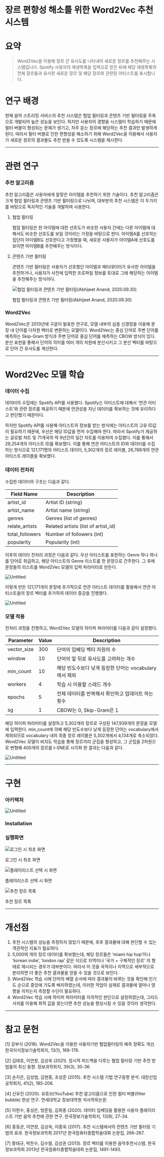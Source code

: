 # 장르 편향성 해소를 위한 Word2Vec 추천 시스템

# 요약

> Word2Vec을 이용해 장르 간 유사도를 나타내어 새로운 장르를 추천해주는 시스템입니다. Spotify 사용자의 재생목록을 입력으로 받은 뒤에 해당 재생목록의 전체 장르들과 유사한 새로운 장르 및 해당 장르와 관련된 아티스트를 표시합니다.
> 

# 연구 배경

현재 음악 스트리밍 서비스의 추천 시스템은 협업 필터링과 콘텐츠 기반 필터링을 주축으로 개발되어 높은 성능을 보인다. 하지만 사용자의 경향을 시스템이 학습하기 때문에 필터 버블이 형성되는 문제가 생기고, 자주 듣는 장르에 해당하는 추천 결과만 발생하게 된다. 따라서 필터 버블로 인한 편향성을 해소하기 위해 Word2Vec을 이용해서 사용자가 새로운 장르의 결과물도 추천 받을 수 있도록 시스템을 제시한다.

---

# 관련 연구

### 추천 알고리즘

 추천 알고리즘은 사용자에게 알맞은 아이템을 추천하기 위한 기술이다. 추천 알고리즘은 크게 협업 필터링과 콘텐츠 기반 필터링으로 나뉘며, 대부분의 추천 시스템은 이 두가지를 바탕으로 독자적인 기술을 개발하여 사용한다.

1. 협업 필터링
    
    협업 필터링은 한 아이템에 대한 선호도가 비슷한 사용자 간에는 다른 아이템에 대해서도 비슷한 선호도를 보일 것이라는 가정을 바탕으로 한다. 아이템A를 선호하는 집단이 아이템B도 선호한다고 가정했을 때, 새로운 사용자가 아이템A에 선호도를 보이면 아이템B를 추천해주는 방식이다.
    
2. 콘텐츠 기반 필터링
    
    콘텐츠 기반 필터링은 사용자가 선호했던 아이템과 메타데이터가 유사한 아이템을 추천하거나, 사용자가 사전에 입력한 프로파일 정보를 토대로 그에 해당하는 아이템을 추천해주는 방식이다.
    
    ![협업 필터링과 콘텐츠 기반 필터링(Abhijeet Anand, 2020.09.30)](https://s3-us-west-2.amazonaws.com/secure.notion-static.com/b650f9b6-35c6-4b6e-acbc-3cda8ab594d5/Untitled.png)
    
    협업 필터링과 콘텐츠 기반 필터링(Abhijeet Anand, 2020.09.30)
    

### Word2Vec

 Word2Vec은 2013년에 구글이 발표한 연구로, 모델 내부의 심층 신경망을 이용해 문장 내 단어를 다차원 벡터로 변환하는 모델이다. Word2Vec는 중심 단어로 주변 단어를 예측하는 Skip-Gram 방식과 주변 단어로 중심 단어를 예측하는 CBOW 방식이 있다. 분산 표현을 통해서 단어의 의미를 여러 개의 차원에 분산시키고 그 분산 벡터를 바탕으로 단어 간 유사도를 계산한다.

---

# Word2Vec 모델 학습

### 데이터 수집

 데이터의 수집에는 Spotify API를 사용했다. Spotify는 아티스트에 대해서 ‘연관 아티스트’와 관련 장르를 제공하기 때문에 연관성을 지닌 데이터를 확보하는 것에 유리하다고 판단했기 때문이다.

 하지만 Spotify API를 사용해 아티스트의 정보를 받는 방식에는 아티스트의 고유 ID값이 필요하기 때문에, 우선은 해당 ID값을 먼저 수집해야 한다. 따라서 Spotify가 제공하는 글로벌 차트 및 71개국의 약 9년간의 일간 차트를 이용하여 수집했다. 이를 통해서 29,254개의 아티스트 ID를 확보했다. 이를 통해 연관 아티스트의 ID와 데이터를 수집하는 방식으로 121,171명의 아티스트 데이터, 5,302개의 장르 레이블, 26,768개의 연관 아티스트 레이블을 확보했다.

### 데이터 전처리

 수집한 데이터의 구조는 다음과 같다.

| Field Name | Description |
| --- | --- |
| artist_id | Artist ID (string) |
| artist_name | Artist name (string) |
| genres | Genres (list of genres) |
| relate_artists | Related artists (list of artist_id) |
| total_followers | Number of followers (int) |
| popularity | Popularity (int) |

 이후의 데이터 전처리 과정은 다음과 같다. 우선 아티스트를 표현하는 Genre 하나 하나를 단어로 취급하고, 해당 아티스트의 Genre 리스트를 한 문장으로 간주한다. 그 후에 문장들의 리스트를 Word2Vec 모델의 입력 파라미터로 만든다.

![Untitled](https://s3-us-west-2.amazonaws.com/secure.notion-static.com/cc90b707-55b0-40d4-8d1c-eb4126af3f72/Untitled.png)

이렇게 만든 121,171개의 문장에 추가적으로 연관 아티스트 데이터를 활용해서 연관 아티스트들의 장르 벡터를 추가하여 데이터 증강을 진행했다.

![Untitled](https://s3-us-west-2.amazonaws.com/secure.notion-static.com/3a6cdeff-8c26-4774-979b-a27f1c4b973c/Untitled.png)

### 모델 적용

전처리 과정을 진행하고, Word2Vec 모델의 하이퍼 파라미터를 다음과 같이 설정했다.

| Parameter | Value | Description |
| --- | --- | --- |
| vector_size | 300 | 단어의 임베딩 벡터 차원의 수 |
| window | 10 | 단어의 앞 뒤로 유사도를 고려하는 개수 |
| min_count | 10 | 해당 빈도수보다 낮게 등장한 단어는 vocabulary에서 제외 |
| workers | 4 | 학습 시 이용할 스레드 개수 |
| epochs | 5 | 전체 데이터를 반복해서 확인하고 업데이트 하는 횟수 |
| sg | 1 | CBOW는 0, Skip-Gram은 1 |

해당 하이퍼 파라미터를 설정하고 5,302개의 장르로 구성된 147,939개의 문장을 모델에 입력한다. min_count에 의해 해당 빈도수보다 낮게 등장한 단어는 vocabulary에서 제외되므로 vocabulary 내의 최종 장르 레이블은 5,302개에서 4,134개로 축소되었다. Word2Vec 모델이 비지도 학습을 통해 장르끼리 군집을 형성하고, 그 군집을 2차원으로 변형해 400개의 장르를 t-SNE로 시각화 한 결과는 다음과 같다.

![Untitled](https://s3-us-west-2.amazonaws.com/secure.notion-static.com/372afdca-4b0b-4f48-9451-321817d10651/Untitled.png)

---

# 구현

### 아키텍처

![Untitled](https://s3-us-west-2.amazonaws.com/secure.notion-static.com/2ff1d375-69e8-4918-a0db-dafa06f5cc7c/Untitled.png)

### Installation

### 실행화면

![로그인 시 최초 화면](https://s3-us-west-2.amazonaws.com/secure.notion-static.com/1e5382cb-f8f0-421f-ac6f-408c666c3586/Untitled.png)

로그인 시 최초 화면

![플레이리스트 선택 시 화면](https://s3-us-west-2.amazonaws.com/secure.notion-static.com/27007967-ee87-4088-9d1b-bd029265c068/Untitled.png)

플레이리스트 선택 시 화면

![추천 장르 목록](https://s3-us-west-2.amazonaws.com/secure.notion-static.com/2af2eb9f-31ed-415d-bfaa-66267da875c3/Untitled.png)

추천 장르 목록

---

# 개선점

1. 추천 시스템의 성능을 측정하지 않았기 때문에, 추후 결과물에 대해 판단할 수 있는 객관적인 지표가 필요하다.
2. 5,000여 개의 장르 데이터를 확보했는데, 해당 장르들은 ‘miami hip hop’이나 ‘korean indie’, ‘london rap’ 같은 식으로 지역이나 ‘국가 + 구체적인 장르’ 의 형태로 제시되는 경우가 대부분이다. 따라서 이 것을 국적이나 지역으로 세부적으로 분리하면 더 좋은 추천 결과물을 얻을 수 있을 것으로 보인다.
3. Word2Vec 학습 시에 단어의 배열 순서에 따라 결과물이 바뀌는 것을 확인해 인기도 순으로 중앙에 가도록 배치하였는데, 이러한 작업이 실제로 결과물에 얼마나 영향을 끼치는지 측정할 수단이 필요하다.
4. Word2Vec 학습 시에 하이퍼 파라미터를 자의적인 판단으로 설정하였는데, 그리드 서치를 이용해 최적 값을 찾는다면 추천 성능을 향상시킬 수 있을 것이라 생각한다.

---

# 참고 문헌

[1] 강부식 (2018). Word2Vec을 이용한 사용자기반 협업필터링의 예측 정확도 개선. 한국지식정보기술학회지, 13(1), 169-176.

[2] 김태호, 이연창, 김상욱 (2021). 암시적 피드백을 다루는 협업 필터링 기반 추천 방법들의 최신 동향. 정보과학회지, 39(3), 30-36.

[3] 손지은, 김성범, 김현중, 조성준 (2015). 추천 시스템 기법 연구동향 분석. 대한산업공학회지, 41(2), 185-208.

[4] 신유진 (2020). 유튜브(YouTube) 추천 알고리즘으로 인한 필터 버블(filter bubble) 현상 연구. 연세대학교 정보대학원 석사학위논문.

[5] 이현수, 홍성은, 방준일, 김화종 (2020). 데이터 임베딩을 활용한 사용자 플레이리스트 기반 음악 추천에 관한 연구. 한국정보기술학회지, 13(9), 27-34.

[6] 홍동균, 이연창, 김상욱, 이종욱 (2017). 추천 시스템에서의 컨텐츠 기반 필터링 기법의 효과. 한국정보과학회 2017년 한국컴퓨터종합학술대회 논문집, 266-267.

[7] 황태규, 박찬수, 김수철, 김성권 (2013). 장르 벡터를 이용한 음악추천시스템. 한국정보과학회 2013년 한국컴퓨터종합학술대회 논문집, 1491-1493.
